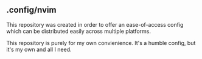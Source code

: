 ## .config/nvim

This repository was created in order to offer an ease-of-access config which can be distributed easily across multiple platforms.

This repository is purely for my own convienience. It's a humble config, but it's my own and all I need.
